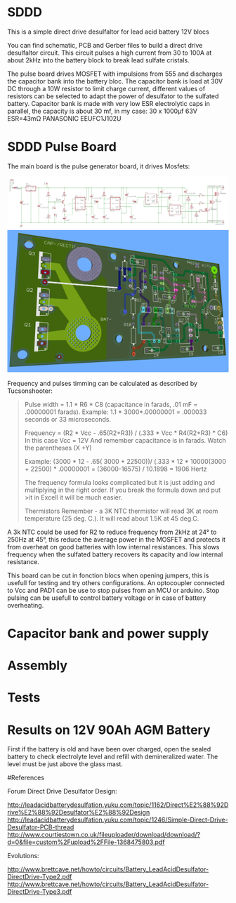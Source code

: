 # SDDD

This is a simple direct drive desulfaltor for lead acid battery 12V blocs

You can find schematic, PCB and Gerber files to build a direct drive desulfaltor circuit. This circuit pulses a high current from 30 to 100A at about 2kHz into the battery block to break lead sulfate cristals.

The pulse board drives MOSFET with impulsions from 555 and discharges the capacitor bank into the battery bloc. The capacitor bank is load at 30V DC through a 10W resistor to limit charge current, different values of resistors can be selected to adapt the power of desulfator to the sulfated battery.
Capacitor bank is made with very low ESR electrolytic caps in parallel, the capacity is about 30 mf, in my case:  30 x 1000µf 63V ESR=43mΩ PANASONIC EEUFC1J102U

# SDDD Pulse Board

The main board is the pulse generator board, it drives Mosfets:

![Alt text](SDDD-PulseBoard-1.0-SHM-Eagle.png)
![Alt text](SDDD-PulseBoard-1.0-PCB-3D-Top.png)

Frequency and pulses timming can be calculated as described by Tucsonshooter:

>Pulse width = 1.1 * R6 * C8         (capacitance in farads,  .01 mF = .00000001 farads). 
>Example: 1.1 * 3000*.00000001 = .000033 seconds or 33 microseconds.
>
>Frequency = (R2 * Vcc - .65(R2+R3)) / (.333 * Vcc * R4(R2+R3) * C6)
>In this case Vcc = 12V
>And remember capacitance is in farads. Watch the parentheses (X +Y) 
>
>Example: (3000 * 12 - .65( 3000 + 22500))/ (.333 * 12 * 10000(3000 + 22500) * .00000001 =    (36000-16575) / 10.1898     = 1906 Hertz
>
>The frequency formula looks complicated but it is just adding and multiplying in the right order. If you break the formula down and put >it in Excell it will be much easier.
>
>Thermistors 
>  Remember - a 3K NTC thermistor will read 3K at room temperature (25 deg. C.). It will read about 1.5K at 45 deg.C.

A 3k NTC could be used for R2 to reduce frequency from 2kHz at 24° to 250Hz at 45°, this reduce the average power in the MOSFET and protects it from overheat on good batteries with low internal resistances. This slows frequency when the sulfated battery recovers its capacity and low internal resistance.

This board can be cut in fonction blocs when opening jumpers, this is usefull for testing and try others configurations. An optocoupler connected to Vcc and PAD1 can be use to stop pulses from an MCU or arduino. Stop pulsing can be usefull to control battery voltage or in case of battery overheating. 

# Capacitor bank and power supply

# Assembly

# Tests

# Results on 12V 90Ah AGM Battery

First if the battery is old and have been over charged, open the sealed battery to check electrolyte level and refill with demineralized water. The level must be just above the glass mast.


#References

Forum Direct Drive Desulfator Design:

http://leadacidbatterydesulfation.yuku.com/topic/1162/Direct%E2%88%92Drive%E2%88%92Desulfator%E2%88%92Design
http://leadacidbatterydesulfation.yuku.com/topic/1246/Simple-Direct-Drive-Desulfator-PCB-thread
http://www.courtiestown.co.uk/fileuploader/download/download/?d=0&file=custom%2Fupload%2FFile-1368475803.pdf

Evolutions:

http://www.brettcave.net/howto/circuits/Battery_LeadAcidDesulfator-DirectDrive-Type2.pdf
http://www.brettcave.net/howto/circuits/Battery_LeadAcidDesulfator-DirectDrive-Type3.pdf
